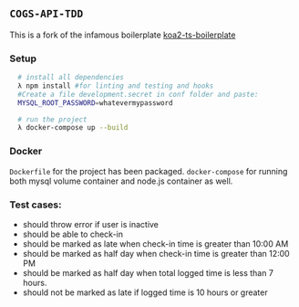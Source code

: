 ## `COGS-API-TDD`
This is a fork of the infamous boilerplate [koa2-ts-boilerplate](https://github.com/aitchkhan/koa2-ts-quickstart)
### Setup 

```bash
  # install all dependencies
  λ npm install #for linting and testing and hooks
  #Create a file development.secret in conf folder and paste:
  MYSQL_ROOT_PASSWORD=whatevermypassword

  # run the project
  λ docker-compose up --build
```
### Docker

`Dockerfile` for the project has been packaged.
`docker-compose` for running both mysql volume container and node.js container as well.



### Test cases:
- should throw error if user is inactive
- should be able to check-in
- should be marked as late when check-in time is greater than 10:00 AM
- should be marked as half day when check-in time is greater than 12:00 PM
- should be marked as half day when total logged time is less than 7 hours.
- should not be marked as late if logged time is 10 hours or greater





